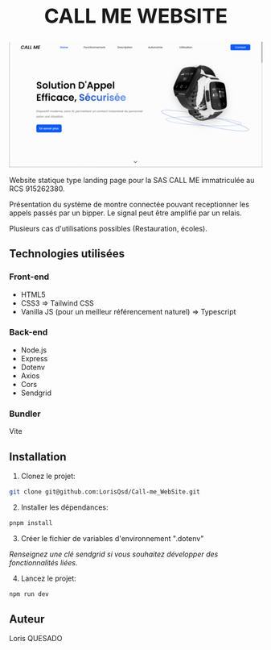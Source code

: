 <h1 style='text-align: center; font-size: 40px'>CALL ME WEBSITE</h1>

![Capture d'écran 1](/public/screenshot1.png)

Website statique type landing page pour la SAS CALL ME immatriculée au RCS 915262380.

Présentation du système de montre connectée pouvant receptionner les appels passés par un bipper.
Le signal peut être amplifié par un relais.

Plusieurs cas d'utilisations possibles (Restauration, écoles).

## Technologies utilisées

### Front-end
- HTML5
- CSS3 => Tailwind CSS
- Vanilla JS (pour un meilleur référencement naturel) => Typescript

### Back-end
- Node.js
- Express
- Dotenv
- Axios
- Cors
- Sendgrid

### Bundler
Vite

## Installation

1. Clonez le projet:
```bash
git clone git@github.com:LorisQsd/Call-me_WebSite.git
```

2. Installer les dépendances:
```bash
pnpm install
```

3. Créer le fichier de variables d'environnement ".dotenv"

_Renseignez une clé sendgrid si vous souhaitez développer des fonctionnalités liées._

4. Lancez le projet:
```bash
npm run dev
```

## Auteur

Loris QUESADO